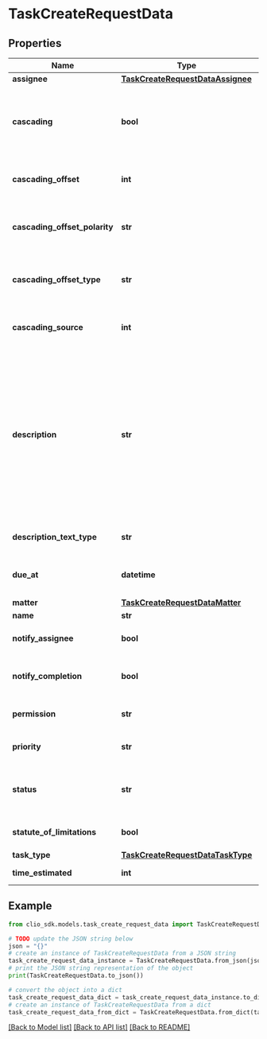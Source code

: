 # TaskCreateRequestData


## Properties

Name | Type | Description | Notes
------------ | ------------- | ------------- | -------------
**assignee** | [**TaskCreateRequestDataAssignee**](TaskCreateRequestDataAssignee.md) |  | 
**cascading** | **bool** | Determines if the Task has a due date that is derived from another Task. (Note that if false, no other cascading information will be checked) | [optional] 
**cascading_offset** | **int** | The amount of time that will differentiate the cascaded Task from its parent. | [optional] 
**cascading_offset_polarity** | **str** | Determines whether or not the cascading_offset occurs before or after its parent. | [optional] 
**cascading_offset_type** | **str** | Determines the quantity of the cascading offset (e.g. CalendarDays, CalendarWeeks etc.) | [optional] 
**cascading_source** | **int** | The parent Task that is used to determine the due_at property of the cascaded Task | [optional] 
**description** | **str** | Longer description of the Task. This Task supports rich text when the &#x60;description_text_type&#x60; field is set to &#x60;rich_text&#x60;. With supported tags such as &#x60;&lt;a&gt;&#x60;, &#x60;&lt;b&gt;&#x60;, &#x60;&lt;br&gt;&#x60;, &#x60;&lt;div&gt;&#x60;, &#x60;&lt;em&gt;&#x60;, &#x60;&lt;i&gt;&#x60; &#x60;&lt;li&gt;&#x60;, &#x60;&lt;ol&gt;&#x60;, &#x60;&lt;p&gt;&#x60;, &#x60;&lt;s&gt;&#x60;, &#x60;&lt;strong&gt;&#x60;, &#x60;&lt;u&gt;&#x60; and &#x60;&lt;ul&gt;&#x60;. This Task also supports attributes such as &#x60;href&#x60;, &#x60;rel&#x60;, &#x60;type&#x60;, and &#x60;target&#x60;. | 
**description_text_type** | **str** | The type of text in the description field. | [optional] [default to 'plain_text']
**due_at** | **datetime** | Date when the Task must be completed by. (Expects an ISO-8601 date). | [optional] 
**matter** | [**TaskCreateRequestDataMatter**](TaskCreateRequestDataMatter.md) |  | [optional] 
**name** | **str** | Name of the Task. | 
**notify_assignee** | **bool** | Whether or not the Task should notify the assignee on creation. | [optional] 
**notify_completion** | **bool** | Whether or not the Task should notify the assigner on completion. | [optional] 
**permission** | **str** | Permission of the Task. Defaults to &#x60;public&#x60; | [optional] [default to 'public']
**priority** | **str** | Priority of the Task. | [optional] [default to 'Normal']
**status** | **str** | Task status. Users without advanced tasks are allowed to select &#x60;Complete&#x60; or &#x60;Pending&#x60; only. | [optional] [default to 'pending']
**statute_of_limitations** | **bool** | Whether or not the Task should be a statute of limitations. | [optional] 
**task_type** | [**TaskCreateRequestDataTaskType**](TaskCreateRequestDataTaskType.md) |  | [optional] 
**time_estimated** | **int** | Time the Task should take to complete. | [optional] 

## Example

```python
from clio_sdk.models.task_create_request_data import TaskCreateRequestData

# TODO update the JSON string below
json = "{}"
# create an instance of TaskCreateRequestData from a JSON string
task_create_request_data_instance = TaskCreateRequestData.from_json(json)
# print the JSON string representation of the object
print(TaskCreateRequestData.to_json())

# convert the object into a dict
task_create_request_data_dict = task_create_request_data_instance.to_dict()
# create an instance of TaskCreateRequestData from a dict
task_create_request_data_from_dict = TaskCreateRequestData.from_dict(task_create_request_data_dict)
```
[[Back to Model list]](../README.md#documentation-for-models) [[Back to API list]](../README.md#documentation-for-api-endpoints) [[Back to README]](../README.md)



